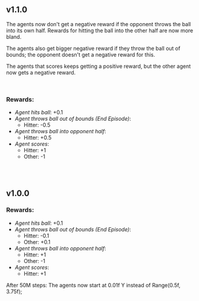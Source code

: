 ## **v1.1.0**

The agents now don't get a negative reward if the opponent throws the ball into its own half. 
Rewards for hitting the ball into the other half are now more bland.

The agents also get bigger negative reward if they throw the ball out of bounds; the opponent doesn't get a negative reward for this.

The agents that scores keeps getting a positive reward, but the other agent now gets a negative reward.

<br>

### **Rewards**: 

- *Agent hits ball*: +0.1
- *Agent throws ball out of bounds (End Episode)*: 
  - Hitter: -0.5
- *Agent throws ball into opponent half*:
  - Hitter: +0.5
- *Agent scores*:
  - Hitter: +1
  - Other: -1

<br><br>

## **v1.0.0**

### **Rewards**: 

- *Agent hits ball*: +0.1
- *Agent throws ball out of bounds (End Episode)*: 
  - Hitter: -0.1
  - Other: +0.1
- *Agent throws ball into opponent half*:
  - Hitter: +1
  - Other: -1
- *Agent scores*:
  - Hitter: +1


After 50M steps:
The agents now start at 0.01f Y instead of Range(0.5f, 3.75f); 
